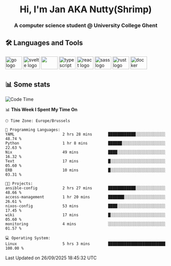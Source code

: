 <h1 align="center">Hi, I'm Jan AKA Nutty(Shrimp)</h1>
<h3 align="center">A computer science student @ University College Ghent</h3>

<h2 align="left">🛠️ Languages and Tools</h2>

###

<div align="left">
  <img src="https://cdn.jsdelivr.net/gh/devicons/devicon/icons/go/go-original.svg" height="40" width="52" alt="go logo"  />
  <img src="https://cdn.jsdelivr.net/gh/devicons/devicon@latest/icons/svelte/svelte-original.svg"  height="40" width="52" alt="svelte logo" />
  <img src="https://cdn.jsdelivr.net/gh/devicons/devicon@latest/icons/tailwindcss/tailwindcss-original.svg" height="40" width="52" />
  <img src="https://cdn.jsdelivr.net/gh/devicons/devicon/icons/typescript/typescript-original.svg" height="40" width="52" alt="typescript logo"  />
  <img src="https://cdn.jsdelivr.net/gh/devicons/devicon/icons/react/react-original.svg" height="40" width="52" alt="react logo"  />
  <img src="https://cdn.jsdelivr.net/gh/devicons/devicon/icons/sass/sass-original.svg" height="40" width="52" alt="sass logo"  />
  <img src="https://cdn.jsdelivr.net/gh/devicons/devicon@latest/icons/rust/rust-original.svg" height="40" width="52" alt="rust logo" />
  <img src="https://cdn.jsdelivr.net/gh/devicons/devicon/icons/docker/docker-original.svg" height="40" width="52" alt="docker logo"  />
</div>

<h2>📊 Some stats</h2>

<!--START_SECTION:waka-->
![Code Time](http://img.shields.io/badge/Code%20Time-6%2C312%20hrs%2047%20mins-blue)

📊 **This Week I Spent My Time On** 

```text
🕑︎ Time Zone: Europe/Brussels

💬 Programming Languages: 
YAML                     2 hrs 28 mins       ████████████░░░░░░░░░░░░░   48.74 % 
Python                   1 hr 8 mins         ██████░░░░░░░░░░░░░░░░░░░   22.63 % 
Nix                      49 mins             ████░░░░░░░░░░░░░░░░░░░░░   16.32 % 
Text                     17 mins             █░░░░░░░░░░░░░░░░░░░░░░░░   05.60 % 
ERB                      10 mins             █░░░░░░░░░░░░░░░░░░░░░░░░   03.31 % 

🐱‍💻 Projects: 
ansible-config           2 hrs 27 mins       ████████████░░░░░░░░░░░░░   48.66 % 
access-management        1 hr 20 mins        ███████░░░░░░░░░░░░░░░░░░   26.61 % 
nixos-config             53 mins             ████░░░░░░░░░░░░░░░░░░░░░   17.45 % 
wiki                     17 mins             █░░░░░░░░░░░░░░░░░░░░░░░░   05.60 % 
monitoring               4 mins              ░░░░░░░░░░░░░░░░░░░░░░░░░   01.57 % 

💻 Operating System: 
Linux                    5 hrs 3 mins        █████████████████████████   100.00 % 
```


 Last Updated on 26/09/2025 18:45:32 UTC
<!--END_SECTION:waka-->

